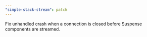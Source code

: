 ```yaml
---
"simple-stack-stream": patch
---
```


Fix unhandled crash when a connection is closed before Suspense components are streamed.
